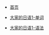 
<!-- 导航栏 -->
*  [首页](?id=拾人牙慧) 


*  [大家的日语1-单词](/大家的日语-1/1-25单词.md)
*  [大家的日语1-语法](/大家的日语-1/1-25语法.md)
